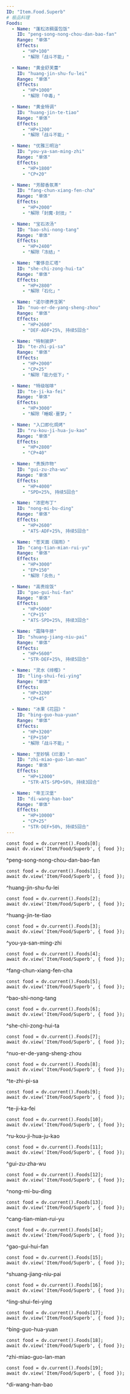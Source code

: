```yaml
---
ID: "Item.Food.Superb"
# 极品料理
Foods:
  - Name: "蓬松浓稠蛋包饭"
    ID: "peng-song-nong-chou-dan-bao-fan"
    Range: "单体"
    Effects:
      - "HP+100"
      - "解除「战斗不能」"

  - Name: "黄金舒芙蕾"
    ID: "huang-jin-shu-fu-lei"
    Range: "单体"
    Effects:
      - "HP+1000"
      - "解除「中毒」"

  - Name: "黄金特调"
    ID: "huang-jin-te-tiao"
    Range: "单体"
    Effects:
      - "HP+1200"
      - "解除「战斗不能」"

  - Name: "优雅三明治"
    ID: "you-ya-san-ming-zhi"
    Range: "单体"
    Effects:
      - "HP+1800"
      - "CP+20"

  - Name: "芳醇香氛茶"
    ID: "fang-chun-xiang-fen-cha"
    Range: "单体"
    Effects:
      - "HP+2000"
      - "解除「封魔·封技」"

  - Name: "宝石浓汤"
    ID: "bao-shi-nong-tang"
    Range: "单体"
    Effects:
      - "HP+2400"
      - "解除「冻结」"

  - Name: "奢侈总汇塔"
    ID: "she-chi-zong-hui-ta"
    Range: "单体"
    Effects:
      - "HP+2800"
      - "解除「石化」"

  - Name: "诺尔德养生粥"
    ID: "nuo-er-de-yang-sheng-zhou"
    Range: "单体"
    Effects:
      - "HP+2600"
      - "DEF·ADF+25%, 持续5回合"

  - Name: "特制披萨"
    ID: "te-zhi-pi-sa"
    Range: "单体"
    Effects:
      - "HP+2000"
      - "CP+25"
      - "解除「能力低下」"

  - Name: "特级咖啡"
    ID: "te-ji-ka-fei"
    Range: "单体"
    Effects:
      - "HP+3000"
      - "解除「睡眠·噩梦」"

  - Name: "入口即化焗烤"
    ID: "ru-kou-ji-hua-ju-kao"
    Range: "单体"
    Effects:
      - "HP+2800"
      - "CP+40"

  - Name: "贵族炸物"
    ID: "gui-zu-zha-wu"
    Range: "单体"
    Effects:
      - "HP+4000"
      - "SPD+25%, 持续5回合"

  - Name: "浓密布丁"
    ID: "nong-mi-bu-ding"
    Range: "单体"
    Effects:
      - "HP+2600"
      - "ATS·ADF+25%, 持续5回合"

  - Name: "苍天面《瑞雨》"
    ID: "cang-tian-mian-rui-yu"
    Range: "单体"
    Effects:
      - "HP+3000"
      - "EP+150"
      - "解除「炎伤」"

  - Name: "高贵烩饭"
    ID: "gao-gui-hui-fan"
    Range: "单体"
    Effects:
      - "HP+5000"
      - "CP+15"
      - "ATS·SPD+25%, 持续3回合"

  - Name: "霜降牛排"
    ID: "shuang-jiang-niu-pai"
    Range: "单体"
    Effects:
      - "HP+5600"
      - "STR·DEF+25%, 持续5回合"

  - Name: "灵水《绯樱》"
    ID: "ling-shui-fei-ying"
    Range: "单体"
    Effects:
      - "HP+3200"
      - "CP+45"

  - Name: "冰果《花园》"
    ID: "bing-guo-hua-yuan"
    Range: "单体"
    Effects:
      - "HP+3200"
      - "EP+150"
      - "解除「战斗不能」"

  - Name: "至妙锅《烂漫》"
    ID: "zhi-miao-guo-lan-man"
    Range: "单体"
    Effects:
      - "HP+12000"
      - "STR·ATS·SPD+50%, 持续3回合"

  - Name: "帝王汉堡"
    ID: "di-wang-han-bao"
    Range: "单体"
    Effects:
      - "HP+10000"
      - "CP+25"
      - "STR·DEF+50%, 持续5回合"
---
```

```dataviewjs
const food = dv.current().Foods[0];
await dv.view('Item/Food/Superb', { food });
```
^peng-song-nong-chou-dan-bao-fan

```dataviewjs
const food = dv.current().Foods[1];
await dv.view('Item/Food/Superb', { food });
```
^huang-jin-shu-fu-lei

```dataviewjs
const food = dv.current().Foods[2];
await dv.view('Item/Food/Superb', { food });
```
^huang-jin-te-tiao

```dataviewjs
const food = dv.current().Foods[3];
await dv.view('Item/Food/Superb', { food });
```
^you-ya-san-ming-zhi

```dataviewjs
const food = dv.current().Foods[4];
await dv.view('Item/Food/Superb', { food });
```
^fang-chun-xiang-fen-cha

```dataviewjs
const food = dv.current().Foods[5];
await dv.view('Item/Food/Superb', { food });
```
^bao-shi-nong-tang

```dataviewjs
const food = dv.current().Foods[6];
await dv.view('Item/Food/Superb', { food });
```
^she-chi-zong-hui-ta

```dataviewjs
const food = dv.current().Foods[7];
await dv.view('Item/Food/Superb', { food });
```
^nuo-er-de-yang-sheng-zhou

```dataviewjs
const food = dv.current().Foods[8];
await dv.view('Item/Food/Superb', { food });
```
^te-zhi-pi-sa

```dataviewjs
const food = dv.current().Foods[9];
await dv.view('Item/Food/Superb', { food });
```
^te-ji-ka-fei

```dataviewjs
const food = dv.current().Foods[10];
await dv.view('Item/Food/Superb', { food });
```
^ru-kou-ji-hua-ju-kao

```dataviewjs
const food = dv.current().Foods[11];
await dv.view('Item/Food/Superb', { food });
```
^gui-zu-zha-wu

```dataviewjs
const food = dv.current().Foods[12];
await dv.view('Item/Food/Superb', { food });
```
^nong-mi-bu-ding

```dataviewjs
const food = dv.current().Foods[13];
await dv.view('Item/Food/Superb', { food });
```
^cang-tian-mian-rui-yu

```dataviewjs
const food = dv.current().Foods[14];
await dv.view('Item/Food/Superb', { food });
```
^gao-gui-hui-fan

```dataviewjs
const food = dv.current().Foods[15];
await dv.view('Item/Food/Superb', { food });
```
^shuang-jiang-niu-pai

```dataviewjs
const food = dv.current().Foods[16];
await dv.view('Item/Food/Superb', { food });
```
^ling-shui-fei-ying

```dataviewjs
const food = dv.current().Foods[17];
await dv.view('Item/Food/Superb', { food });
```
^bing-guo-hua-yuan

```dataviewjs
const food = dv.current().Foods[18];
await dv.view('Item/Food/Superb', { food });
```
^zhi-miao-guo-lan-man

```dataviewjs
const food = dv.current().Foods[19];
await dv.view('Item/Food/Superb', { food });
```
^di-wang-han-bao